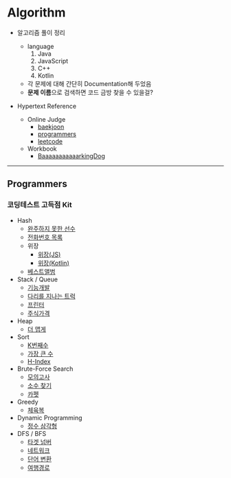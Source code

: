 # Algorithm

- 알고리즘 풀이 정리
  - language
     1. Java
     2. JavaScript
     3. C++
     4. Kotlin
  - 각 문제에 대해 간단히 Documentation해 두었음
  - **문제 이름**으로 검색하면 코드 금방 찾을 수 있을걸?

- Hypertext Reference
  - Online Judge
    - [baekjoon](https://www.acmicpc.net)
    - [programmers](https://programmers.co.kr)
    - [leetcode](https://leetcode.com/)
  - Workbook
    - [BaaaaaaaaaaarkingDog](https://github.com/encrypted-def/basic-algo-lecture/blob/master/workbook.md)

---

## Programmers

### 코딩테스트 고득점 Kit

- Hash
  - [완주하지 못한 선수](/programmers/P42576.js)
  - [전화번호 목록](/programmers/P42577.java)
  - 위장
    - [위장(JS)](/programmers/P42578.js)
    - [위장(Kotlin)](/programmers/P42578.kt)
  - [베스트앨범](/programmers/P42579.kt)
- Stack / Queue
  - [기능개발](/programmers/P42586.js)
  - [다리를 지나는 트럭](/programmers/P42583.cc)
  - [프린터](/programmers/P42587.cc)
  - [주식가격](/programmers/P42584.cc)
- Heap
  - [더 맵게](/programmers/P42626.cc)
- Sort
  - [K번째수](/programmers/P42748.js)
  - [가장 큰 수](/programmers/P42746.js)
  - [H-Index](/programmers/P42747.java)
- Brute-Force Search
  - [모의고사](/programmers/P42840.js)
  - [소수 찾기](/programmers/P42839.java)
  - [카펫](/programmers/P42842.java)
- Greedy
  - [체육복](/programmers/P42862.kt)
- Dynamic Programming
  - [정수 삼각형](/programmers/P43105.java)
- DFS / BFS
  - [타겟 넘버](/programmers/P43165.kt)
  - [네트워크](/programmers/P43162.java)
  - [단어 변환](/programmers/P43163.cc)
  - [여행경로](/programmers/P43164.cc)
